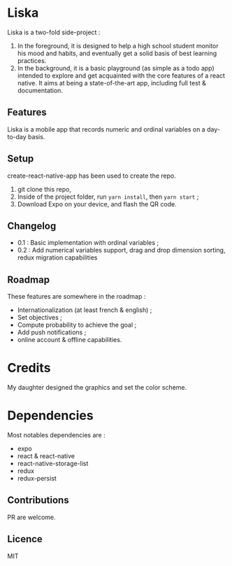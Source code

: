 # Liska

Liska is a two-fold side-project :

1. In the foreground, it is designed to help a high school student monitor his mood and habits, and eventually get a solid basis of best learning practices.
2. In the background, it is a basic playground (as simple as a todo app) intended to explore and get acquainted with the core features of a react native. It aims at being a state-of-the-art app, including full test & documentation.

## Features

Liska is a mobile app that records numeric and ordinal variables on a day-to-day basis.

## Setup

create-react-native-app has been used to create the repo. 

1. git clone this repo, 
2. Inside of the project folder, run `yarn install`, then `yarn start` ;
3. Download Expo on your device, and flash the QR code.

## Changelog

* 0.1 : Basic implementation with ordinal variables ;
* 0.2 : Add numerical variables support, drag and drop dimension sorting, redux migration capabilities

## Roadmap

These features are somewhere in the roadmap :

* Internationalization (at least french & english) ;
* Set objectives ;
* Compute probability to achieve the goal ;
* Add push notifications ;
* online account & offline capabilities.

# Credits

My daughter designed the graphics and set the color scheme.

# Dependencies

Most notables dependencies are :

* expo
* react & react-native
* react-native-storage-list
* redux
* redux-persist

## Contributions

PR are welcome.

## Licence

MIT